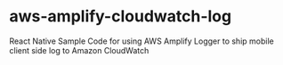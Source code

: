 # aws-amplify-cloudwatch-log
React Native Sample Code for using AWS Amplify Logger to ship mobile client side log to Amazon CloudWatch
